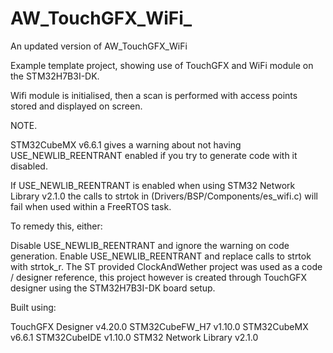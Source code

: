 # AW_TouchGFX_WiFi_

An updated version of AW_TouchGFX_WiFi

Example template project, showing use of TouchGFX and WiFi module on the STM32H7B3I-DK.

Wifi module is initialised, then a scan is performed with access points stored and displayed on screen.

NOTE.

STM32CubeMX v6.6.1 gives a warning about not having USE_NEWLIB_REENTRANT enabled if you try to generate code with it disabled.

If USE_NEWLIB_REENTRANT is enabled when using STM32 Network Library v2.1.0 the calls to strtok in (Drivers/BSP/Components/es_wifi.c) will fail when used within a FreeRTOS task.

To remedy this, either:

Disable USE_NEWLIB_REENTRANT and ignore the warning on code generation.
Enable USE_NEWLIB_REENTRANT and replace calls to strtok with strtok_r.
The ST provided ClockAndWether project was used as a code / designer reference, this project however is created through TouchGFX designer using the STM32H7B3I-DK board setup.

Built using:

TouchGFX Designer v4.20.0
STM32CubeFW_H7 v1.10.0
STM32CubeMX v6.6.1
STM32CubeIDE v1.10.0
STM32 Network Library v2.1.0
